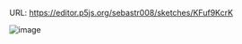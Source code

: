 URL: https://editor.p5js.org/sebastr008/sketches/KFuf9KcrK

![image](https://github.com/user-attachments/assets/2c23428c-17c1-4637-954a-45e2facfc7d3)
